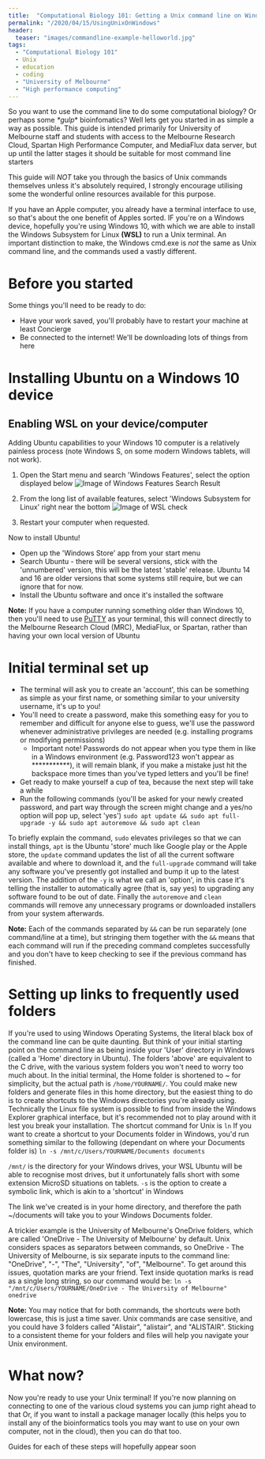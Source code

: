 ```yaml
---
title:  "Computational Biology 101: Getting a Unix command line on Windows 10"
permalink: "/2020/04/15/UsingUnixOnWindows"
header:
  teaser: "images/commandline-example-helloworld.jpg"
tags:
  - "Computational Biology 101"
  - Unix
  - education
  - coding
  - "University of Melbourne"
  - "High performance computing"
---
```


So you want to use the command line to do some computational biology? Or perhaps some *\*gulp*\* bioinfomatics? Well lets get you started in as simple a way as possible. This guide is intended primarily for University of Melbourne staff and students with access to the Melbourne Research Cloud, Spartan High Performance Computer, and MediaFlux data server, but up until the latter stages it should be suitable for most command line starters

This guide will *NOT* take you through the basics of Unix commands themselves unless it's absolutely required, I strongly encourage utilising some the wonderful online resources available for this purpose.

If you have an Apple computer, you already have a terminal interface to use, so that's about the one benefit of Apples sorted. IF you're on a Windows device, hopefully you're using Windows 10, with which we are able to install the Windows Subsystem for Linux **(WSL)** to run a Unix terminal. An important distinction to make, the Windows cmd.exe is *not* the same as Unix command line, and the commands used a vastly different.

# Before you started
Some things you'll need to be ready to do:
  + Have your work saved, you'll probably have to restart your machine at least Concierge
  + Be connected to the internet! We'll be downloading lots of things from here

# Installing Ubuntu on a Windows 10 device
## Enabling WSL on your device/computer
Adding Ubuntu capabilities to your Windows 10 computer is a relatively painless process (note Windows S, on some modern Windows tablets, will not work).
1. Open the Start menu and search 'Windows Features', select the option displayed below
![Image of Windows Features Search Result]({{site.baseurl}}/images/WindowsFeaturesSearch.jpg)

2. From the long list of available features, select 'Windows Subsystem for Linux' right near the bottom
![Image of WSL check]({{site.baseurl}}/images/WSLcheck.jpg)

3. Restart your computer when requested.

Now to install Ubuntu!
- Open up the 'Windows Store' app from your start menu
- Search Ubuntu - there will be several versions, stick with the 'unnumbered' version, this will be the latest 'stable' release. Ubuntu 14 and 16 are older versions that some systems still require, but we can ignore that for now.
- Install the Ubuntu software and once it's installed the software

**Note:** If you have a computer running something older than Windows 10, then you'll need to use [PuTTY](https://www.putty.org/) as your terminal, this will connect directly to the Melbourne Research Cloud (MRC), MediaFlux, or Spartan, rather than having your own local version of Ubuntu


# Initial terminal set up
+ The terminal will ask you to create an 'account', this can be something as simple as your first name, or something similar to your university username, it's up to you!
+ You'll need to create a password, make this something easy for you to remember and difficult for anyone else to guess, we'll use the password whenever administrative privileges are needed (e.g. installing programs or modifying permissions)
     + Important note! Passwords do not appear when you type them in like in a Windows environment (e.g. Password123 won't appear as ***********), it will remain blank, if you make a mistake just hit the backspace more times than you've typed letters and you'll be fine!
+ Get ready to make yourself a cup of tea, because the next step will take a while
+ Run the following commands (you'll be asked for your newly created password, and part way through the screen might change and a yes/no option will pop up, select 'yes')
`sudo apt update && sudo apt full-upgrade -y && sudo apt autoremove && sudo apt clean`

To briefly explain the command, `sudo` elevates privileges so that we can install things, `apt` is the Ubuntu 'store' much like Google play or the Apple store, the `update` command updates the list of all the current software available and where to download it, and the `full-upgrade` command will take any software you've presently got installed and bump it up to the latest version. The addition of the `-y` is what we call an 'option', in this case it's telling the installer to automatically agree (that is, say yes) to upgrading any software found to be out of date. Finally the `autoremove` and `clean` commands will remove any unnecessary programs or downloaded installers from your system afterwards.

**Note:** Each of the commands separated by `&&` can be run separately (one command/line at a time), but stringing them together with the `&&` means that each command will run if the preceding command completes successfully and you don't have to keep checking to see if the previous command has finished.

# Setting up links to frequently used folders
If you're used to using Windows Operating Systems, the literal black box of the command line can be quite daunting. But think of your initial starting point on the command line as being inside your 'User' directory in Windows (called a 'Home' directory in Ubuntu). The folders 'above' are equivalent to the C drive, with the various system folders you won't need to worry too much about. In the initial terminal, the Home folder is shortened to ~ for simplicity, but the actual path is `/home/YOURNAME/`. You could make new folders and generate files in this home directory, but the easiest thing to do is to create shortcuts to the Windows directories you're already using. Technically the Linux file system is possible to find from inside the Windows Explorer graphical interface, but it's recommended not to play around with it lest you break your installation. The shortcut command for Unix is `ln`
If you want to create a shortcut to your Documents folder in Windows, you'd run something similar to the following (dependant on where your Documents folder is)
`ln -s /mnt/c/Users/YOURNAME/Documents documents`

`/mnt/` is the directory for your Windows drives, your WSL Ubuntu will be able to recognise most drives, but it unfortunately falls short with some extension MicroSD situations on tablets.
`-s` is the option to create a symbolic link, which is akin to a 'shortcut' in Windows

The link we've created is in your home directory, and therefore the path ~/documents will take you to your Windows Documents folder.

A trickier example is the University of Melbourne's OneDrive folders, which are called 'OneDrive - The University of Melbourne' by default. Unix considers spaces as separators between commands, so OneDrive - The University of Melbourne, is six separate inputs to the command line: "OneDrive", "-", "The", "University", "of", "Melbourne". To get around this issues, quotation marks are your friend. Text inside quotation marks is read as a single long string, so our command would be: `ln -s "/mnt/c/Users/YOURNAME/OneDrive - The University of Melbourne" onedrive`

**Note:** You may notice that for both commands, the shortcuts were both lowercase, this is just a time saver. Unix commands are case sensitive, and you could have 3 folders called "Alistair", "alistair", and "ALISTAIR". Sticking to a consistent theme for your folders and files will help you navigate your Unix environment.

# What now?
Now you're ready to use your Unix terminal! If you're now planning on connecting to one of the various cloud systems you can jump right ahead to that
Or, if you want to install a package manager locally (this helps you to install any of the bioinformatics tools you may want to use on your own computer, not in the cloud), then you can do that too.

Guides for each of these steps will hopefully appear soon
